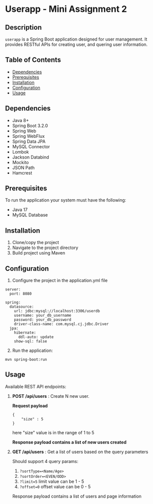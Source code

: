 # Userapp - Mini Assignment 2

## Description

`userapp` is a Spring Boot application designed for user management. It provides RESTful APIs for creating user, and quering user information.

## Table of Contents

- [Dependencies](#technologies-used)
- [Prerequisites](#prerequisites)
- [Installation](#installation)
- [Configuration](#configuration)
- [Usage](#usage)

## Dependencies

- Java 8+
- Spring Boot 3.2.0
- Spring Web
- Spring WebFlux
- Spring Data JPA
- MySQL Connector
- Lombok
- Jackson Databind
- Mockito
- JSON Path
- Hamcrest

## Prerequisites

To run the application your system must have the following:

- Java 17
- MySQL Database

## Installation

1. Clone/copy the project
2. Navigate to the project directory
3. Build project using Maven

## Configuration

1. Configure the project in the application.yml file

```
server:
  port: 8080

spring:
  datasource:
    url: jdbc:mysql://localhost:3306/userdb
    username: your_db_username
    password: your_db_password
    driver-class-name: com.mysql.cj.jdbc.Driver
  jpa:
    hibernate:
      ddl-auto: update
    show-sql: false
```

2. Run the application:

```
mvn spring-boot:run
```

## Usage

Available REST API endpoints:

1. **POST /api/users** : Create N new user.

   **Request payload**

   ```
   {
       "size" : 5
   }
   ```

   here "size" value is in the range of 1 to 5

   **Response payload contains a list of new users created**

1. **GET /api/users** : Get a list of users based on the query parameters

   Should support 4 query params:

   1. `?sortType=<Name/Age>`
   2. `?sortOrder=<EVEN/ODD>`
   3. `?limit=5` limit value can be 1 - 5
   4. `?offset=0` offset value can be 0 - 5

   Response payload contains a list of users and page information

